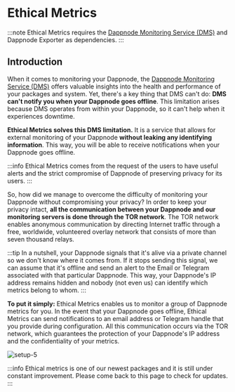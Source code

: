 # Ethical Metrics

:::note
Ethical Metrics requires the [Dappnode Monitoring Service (DMS)](../packages/dms.md) and Dappnode Exporter as dependencies.
:::

## Introduction

When it comes to monitoring your Dappnode, the [Dappnode Monitoring Service (DMS)](../packages/dms.md) offers valuable insights into the health and performance of your packages and system. Yet, there's a key thing that DMS can't do: **DMS can't notify you when your Dappnode goes offline**. This limitation arises because DMS operates from within your Dappnode, so it can't help when it experiences downtime.

**Ethical Metrics solves this DMS limitation.** It is a service that allows for external monitoring of your Dappnode **without leaking any identifying information**. This way, you will be able to receive notifications when your Dappnode goes offline.

:::info
Ethical Metrics comes from the request of the users to have useful alerts and the strict compromise of Dappnode of preserving privacy for its users.
:::

So, how did we manage to overcome the difficulty of monitoring your Dappnode without compromising your privacy? In order to keep your privacy intact, **all the communication between your Dappnode and our monitoring servers is done through the TOR network**. The TOR network enables anonymous communication by directing Internet traffic through a free, worldwide, volunteered overlay network that consists of more than seven thousand relays.

:::tip
In a nutshell, your Dappnode signals that it's alive via a private channel so we don't know where it comes from. If it stops sending this signal, we can assume that it's offline and send an alert to the Email or Telegram associated with that particular Dappnode. This way, your Dappnode's IP address remains hidden and nobody (not even us) can identify which metrics belong to whom.
:::

**To put it simply:** Ethical Metrics enables us to monitor a group of Dappnode metrics for you. In the event that your Dappnode goes offline, Ethical Metrics can send notifications to an email address or Telegram handle that you provide during configuration. All this communication occurs via the TOR network, which guarantees the protection of your Dappnode's IP address and the confidentiality of your metrics.

![setup-5](/img/ethical-metrics.png)

:::info
Ethical metrics is one of our newest packages and it is still under constant improvement. Please come back to this page to check for updates.
:::
